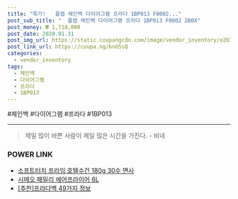 ```yaml
--- 
title: "특가!   플랩 체인백 다이어그램 프라다 1BP013 F0002..." 
post_sub_title: "  플랩 체인백 다이어그램 프라다 1BP013 F0002 2B0X" 
post_money: ₩ 1,710,000 
post_date: 2020.01.31 
post_img_url: https://static.coupangcdn.com/image/vendor_inventory/e2b7/f3615c71656d9ba016b317d86913bda22e8794330f092e3ce71bb6164ed3.jpg 
post_link_url: https://coupa.ng/bnO5sQ 
categories: 
  - vendor_inventory 
tags: 
  - 체인백 
  - 다이어그램 
  - 프라다 
  - 1BP013 
--- 
```

  #체인백 #다이어그램 #프라다 #1BP013 
<hr> 

> 제일 많이 바쁜 사람이 제일 많은 시간을 가진다. - 비네 


### POWER LINK

* <a href="https://blog.naver.com/santokki14/221777196126" target="_blank">소프트터치 프라임 호텔수건 180g 30수 면사</a>
* <a href="https://blog.naver.com/sakai111/221782298019" target="_blank">시메오 패밀리 에어프라이어 6L</a>
* <a href="https://blog.naver.com/fasyy4321/221786490427" target="_blank">[추천]프라다백 49가지 정보</a>
